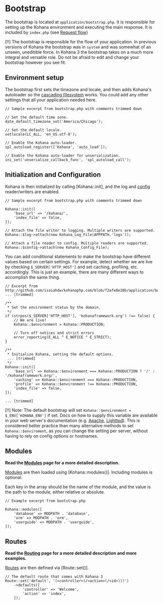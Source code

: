 # Bootstrap

The bootstrap is located at `application/bootstrap.php`. It is responsible for setting up the Kohana environment and executing the main response. It is included by `index.php` (see [Request flow](flow))

[!!] The bootstrap is responsible for the flow of your application. In previous versions of Kohana the bootstrap was in `system` and was somewhat of an unseen, uneditible force. In Kohana 3 the bootstrap takes on a much more integral and versatile role. Do not be afraid to edit and change your bootstrap however you see fit.

## Environment setup

The bootstrap first sets the timezone and locale, and then adds Kohana's autoloader so the [cascading filesystem](files) works. You could add any other settings that all your application needed here.

~~~
// Sample excerpt from bootstrap.php with comments trimmed down

// Set the default time zone.
date_default_timezone_set('America/Chicago');

// Set the default locale.
setlocale(LC_ALL, 'en_US.utf-8');

// Enable the Kohana auto-loader.
spl_autoload_register(['Kohana', 'auto_load']);

// Enable the Kohana auto-loader for unserialization.
ini_set('unserialize_callback_func', 'spl_autoload_call');
~~~

## Initialization and Configuration

Kohana is then initialized by calling [Kohana::init], and the log and [config](files/config) reader/writers are enabled.

~~~
// Sample excerpt from bootstrap.php with comments trimmed down

Kohana::init([
    'base_url' => '/kohana/',
    'index_file' => false,
]);

// Attach the file writer to logging. Multiple writers are supported.
Kohana::$log->attach(new Kohana_Log_File(APPPATH.'logs'));

// Attach a file reader to config. Multiple readers are supported.
Kohana::$config->attach(new Kohana_Config_File);
~~~

You can add conditional statements to make the bootstrap have different values based on certain settings. For example, detect whether we are live by checking `$_SERVER['HTTP_HOST']` and set caching, profiling, etc. accordingly. This is just an example, there are many different ways to accomplish the same thing.

~~~
// Excerpt from http://github.com/isaiahdw/kohanaphp.com/blob/f2afe8e28b/application/bootstrap.php
... [trimmed]

/**
 * Set the environment status by the domain.
 */
if (strpos($_SERVER['HTTP_HOST'], 'kohanaframework.org') !== false) {
    // We are live!
    Kohana::$environment = Kohana::PRODUCTION;

    // Turn off notices and strict errors
    error_reporting(E_ALL ^ E_NOTICE ^ E_STRICT);
}

/**
 * Initialize Kohana, setting the default options.
 ... [trimmed]
 */
Kohana::init([
    'base_url' => Kohana::$environment === Kohana::PRODUCTION ? '/' : '/kohanaframework.org/',
    'caching' => Kohana::$environment === Kohana::PRODUCTION,
    'profile' => Kohana::$environment !== Kohana::PRODUCTION,
    'index_file' => false,
]);

... [trimmed]

~~~

[!!] Note: The default bootstrap will set `Kohana::$environment = $_ENV['KOHANA_ENV']` if set. Docs on how to supply this variable are available in your web server's documentation (e.g. [Apache](http://httpd.apache.org/docs/1.3/mod/mod_env.html#setenv), [Lighttpd](http://redmine.lighttpd.net/wiki/1/Docs:ModSetEnv#Options)). This is considered better practice than many alternative methods to set `Kohana::$enviroment`, as you can change the setting per server, without having to rely on config options or hostnames.

## Modules

**Read the [Modules](modules) page for a more detailed description.**

[Modules](modules) are then loaded using [Kohana::modules()]. Including modules is optional.

Each key in the array should be the name of the module, and the value is the path to the module, either relative or absolute.
~~~
// Example excerpt from bootstrap.php

Kohana::modules([
    'database' => MODPATH . 'database',
    'orm' => MODPATH . 'orm',
    'userguide' => MODPATH . 'userguide',
]);
~~~

## Routes

**Read the [Routing](routing) page for a more detailed description and more examples.**

[Routes](routing) are then defined via [Route::set()].

~~~
// The default route that comes with Kohana 3
Route::set('default', '(<controller>(/<action>(/<id>)))')
    ->defaults([
        'controller' => 'Welcome',
        'action' => 'index',
    ]);
~~~

